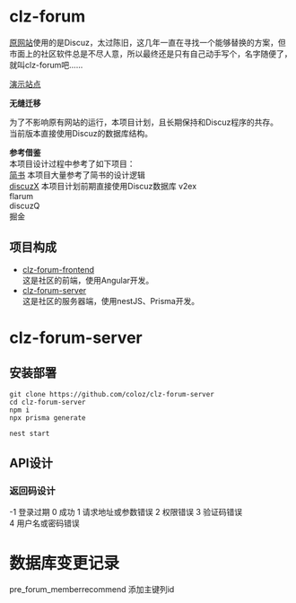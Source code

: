 # clz-forum  
[原网站](https://www.arduino.cn/)使用的是Discuz，太过陈旧，这几年一直在寻找一个能够替换的方案，但市面上的社区软件总是不尽人意，所以最终还是只有自己动手写个，名字随便了，就叫clz-forum吧......  

[演示站点](https://c.arduino.cn/)  

**无缝迁移**  

为了不影响原有网站的运行，本项目计划，且长期保持和Discuz程序的共存。  
当前版本直接使用Discuz的数据库结构。  

**参考借鉴**  
本项目设计过程中参考了如下项目：  
[简书](https://www.jianshu.com/)  本项目大量参考了简书的设计逻辑  
[discuzX](https://www.discuz.net/library/library/database/x3/x3_index.htm)  本项目计划前期直接使用Discuz数据库
v2ex  
flarum  
discuzQ   
掘金  

## 项目构成
* [clz-forum-frontend](https://github.com/coloz/clz-forum-frontend)  
这是社区的前端，使用Angular开发。  
* [clz-forum-server](https://github.com/coloz/clz-forum-server)  
这是社区的服务器端，使用nestJS、Prisma开发。

# clz-forum-server  

## 安装部署  
```
git clone https://github.com/coloz/clz-forum-server
cd clz-forum-server
npm i
npx prisma generate
```

```
nest start
```

## API设计  

### 返回码设计  
-1 登录过期
0 成功
1 请求地址或参数错误
2 权限错误
3 验证码错误  
4 用户名或密码错误  


# 数据库变更记录
pre_forum_memberrecommend 添加主键列id  